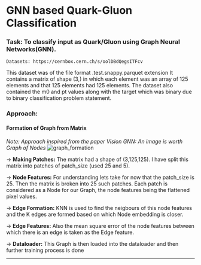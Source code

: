 # GNN based Quark-Gluon Classification

### Task: To classify input as Quark/Gluon using Graph Neural Networks(GNN).

    Datasets: https://cernbox.cern.ch/s/oolDBdQegsITFcv

This dataset was of the file format  .test.snappy.parquet extension
It contains a matrix of shape (3,) in which each element was an array of 125 elements and that 125 elements had 125 elements. 
The dataset also contained the m0 and pt values along with the target which was binary due to binary classification problem statement.

### Approach:

#### Formation of Graph from Matrix
*Note: Approach inspired from the paper Vision GNN: An image is worth Graph of Nodes*
![graph_formation](https://github.com/Vishak-Bhat30/ML4SCI_24/assets/102585626/2516e942-d7cd-41d3-b388-f6a1bfa837dc)

-> **Making Patches:** The matrix had a shape of (3,125,125). I have split this matrix into patches of patch_size (used 25 and 5). 


-> **Node Features:** For understanding lets take for now that the patch_size is 25. Then the matrix is broken into 25 such patches. Each patch is considered as a Node for our Graph, the node features being the flattened pixel values.

-> **Edge Formation:** KNN is used to find the neigbours of this node features and the K edges are formed based on which Node embedding is closer.

-> **Edge Features:** Also the mean square error of the node features between which there is an edge is taken as the Edge feature.

-> **Dataloader:** This Graph is then loaded into the dataloader and then further training process is done

------------------------------------------------------------------------------------------------------------------------------------------------------------------
    

	


